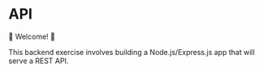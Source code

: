 # API

💫 Welcome! 🎉

This backend exercise involves building a Node.js/Express.js app that will serve a REST API. 
